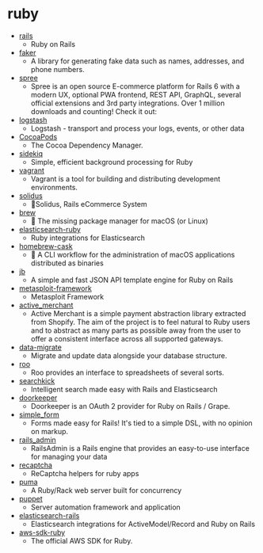 # ruby
- [rails](https://github.com/rails/rails)
  - Ruby on Rails
- [faker](https://github.com/faker-ruby/faker)
  - A library for generating fake data such as names, addresses, and phone numbers.
- [spree](https://github.com/spree/spree)
  - Spree is an open source E-commerce platform for Rails 6 with a modern UX, optional PWA frontend, REST API, GraphQL, several official extensions and 3rd party integrations. Over 1 million downloads and counting! Check it out:
- [logstash](https://github.com/elastic/logstash)
  - Logstash - transport and process your logs, events, or other data
- [CocoaPods](https://github.com/CocoaPods/CocoaPods)
  - The Cocoa Dependency Manager.
- [sidekiq](https://github.com/mperham/sidekiq)
  - Simple, efficient background processing for Ruby
- [vagrant](https://github.com/hashicorp/vagrant)
  - Vagrant is a tool for building and distributing development environments.
- [solidus](https://github.com/solidusio/solidus)
  - 🛒Solidus, Rails eCommerce System
- [brew](https://github.com/Homebrew/brew)
  - 🍺 The missing package manager for macOS (or Linux)
- [elasticsearch-ruby](https://github.com/elastic/elasticsearch-ruby)
  - Ruby integrations for Elasticsearch
- [homebrew-cask](https://github.com/Homebrew/homebrew-cask)
  - 🍻 A CLI workflow for the administration of macOS applications distributed as binaries
- [jb](https://github.com/amatsuda/jb)
  - A simple and fast JSON API template engine for Ruby on Rails
- [metasploit-framework](https://github.com/rapid7/metasploit-framework)
  - Metasploit Framework
- [active_merchant](https://github.com/activemerchant/active_merchant)
  - Active Merchant is a simple payment abstraction library extracted from Shopify. The aim of the project is to feel natural to Ruby users and to abstract as many parts as possible away from the user to offer a consistent interface across all supported gateways.
- [data-migrate](https://github.com/ilyakatz/data-migrate)
  - Migrate and update data alongside your database structure.
- [roo](https://github.com/roo-rb/roo)
  - Roo provides an interface to spreadsheets of several sorts.
- [searchkick](https://github.com/ankane/searchkick)
  - Intelligent search made easy with Rails and Elasticsearch
- [doorkeeper](https://github.com/doorkeeper-gem/doorkeeper)
  - Doorkeeper is an OAuth 2 provider for Ruby on Rails / Grape.
- [simple_form](https://github.com/heartcombo/simple_form)
  - Forms made easy for Rails! It's tied to a simple DSL, with no opinion on markup.
- [rails_admin](https://github.com/sferik/rails_admin)
  - RailsAdmin is a Rails engine that provides an easy-to-use interface for managing your data
- [recaptcha](https://github.com/ambethia/recaptcha)
  - ReCaptcha helpers for ruby apps
- [puma](https://github.com/puma/puma)
  - A Ruby/Rack web server built for concurrency
- [puppet](https://github.com/puppetlabs/puppet)
  - Server automation framework and application
- [elasticsearch-rails](https://github.com/elastic/elasticsearch-rails)
  - Elasticsearch integrations for ActiveModel/Record and Ruby on Rails
- [aws-sdk-ruby](https://github.com/aws/aws-sdk-ruby)
  - The official AWS SDK for Ruby.
